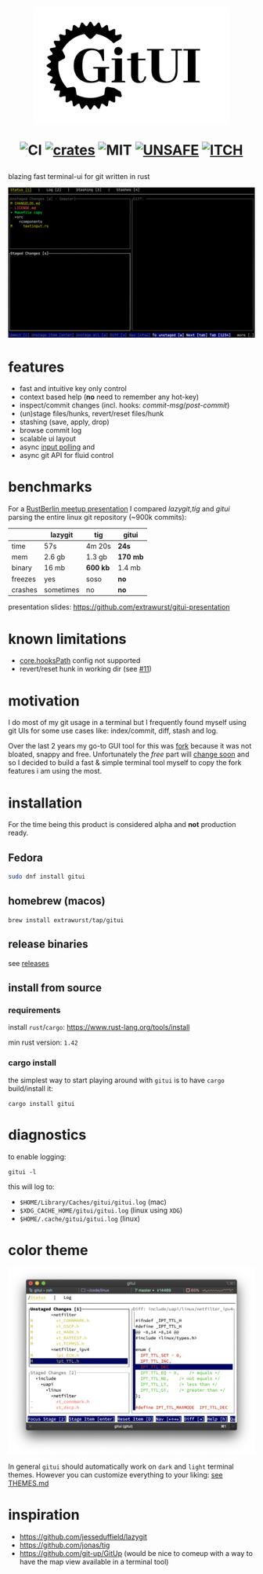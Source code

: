 <h1 align="center">
<img width="400px" src="assets/logo.png" />

![CI][s0] [![crates][s1]][l1] ![MIT][s2] [![UNSAFE][s3]][l3] [![ITCH][s4]][l4]
</h1>

[s0]: https://github.com/extrawurst/gitui/workflows/CI/badge.svg
[s1]: https://img.shields.io/crates/v/gitui.svg
[l1]: https://crates.io/crates/gitui
[s2]: https://img.shields.io/badge/license-MIT-blue.svg
[s3]: https://img.shields.io/badge/unsafe-forbidden-success.svg
[l3]: https://github.com/rust-secure-code/safety-dance/
[s4]: https://img.shields.io/badge/itch.io-ok-green
[l4]: https://extrawurst.itch.io/gitui

blazing fast terminal-ui for git written in rust

![](assets/demo.gif)

# features

* fast and intuitive key only control
* context based help (**no** need to remember any hot-key)
* inspect/commit changes (incl. hooks: *commit-msg*/*post-commit*)
* (un)stage files/hunks, revert/reset files/hunk
* stashing (save, apply, drop)
* browse commit log
* scalable ui layout
* async [input polling](assets/perf_compare.jpg) and 
* async git API for fluid control

# benchmarks

For a [RustBerlin meetup presentation](https://youtu.be/rpilJV-eIVw?t=5334) I compared *lazygit*,*tig* and *gitui* parsing the entire linux git repository (~900k commits):

||lazygit|tig|**gitui**|
|--|--|--|--|
|time| 57s | 4m 20s |**24s**
| mem |2.6 gb|1.3 gb| **170 mb** 
| binary | 16 mb | **600 kb** | 1.4 mb
| freezes  | yes | soso | **no** 
| crashes  | sometimes | no | **no** 

presentation slides: https://github.com/extrawurst/gitui-presentation

# known limitations

* [core.hooksPath](https://git-scm.com/docs/githooks) config not supported
* revert/reset hunk in working dir (see [#11](https://github.com/extrawurst/gitui/issues/11))

# motivation

I do most of my git usage in a terminal but I frequently found myself using git UIs for some use cases like: index/commit, diff, stash and log.

Over the last 2 years my go-to GUI tool for this was [fork](https://git-fork.com) because it was not bloated, snappy and free. Unfortunately the *free* part will [change soon](https://github.com/ForkIssues/TrackerWin/issues/571) and so I decided to build a fast & simple terminal tool myself to copy the fork features i am using the most.

# installation

For the time being this product is considered alpha and **not** production ready.

## Fedora

```sh
sudo dnf install gitui
```

## homebrew (macos)

```
brew install extrawurst/tap/gitui
```

## release binaries

see [releases](https://github.com/extrawurst/gitui/releases)

## install from source

### requirements

install `rust`/`cargo`: https://www.rust-lang.org/tools/install

min rust version: `1.42`

### cargo install

the simplest way to start playing around with `gitui` is to have `cargo` build/install it:

```
cargo install gitui
```

# diagnostics

to enable logging:
```
gitui -l
```

this will log to:
* `$HOME/Library/Caches/gitui/gitui.log` (mac)
* `$XDG_CACHE_HOME/gitui/gitui.log` (linux using `XDG`) 
* `$HOME/.cache/gitui/gitui.log` (linux)

# color theme

![](assets/light-theme.png)

In general `gitui` should automatically work on `dark` and `light` terminal themes.
However you can customize everything to your liking: [see THEMES.md](THEMES.md)

# inspiration

* https://github.com/jesseduffield/lazygit
* https://github.com/jonas/tig
* https://github.com/git-up/GitUp (would be nice to comeup with a way to have the map view available in a terminal tool)
